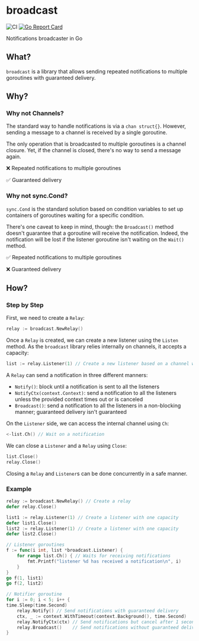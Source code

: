# broadcast

![CI](https://github.com/teivah/broadcast/actions/workflows/ci.yml/badge.svg)
[![Go Report Card](https://goreportcard.com/badge/github.com/teivah/broadcast)](https://goreportcard.com/report/github.com/teivah/broadcast)

Notifications broadcaster in Go

## What?

`broadcast` is a library that allows sending repeated notifications to multiple goroutines with guaranteed delivery.

## Why?

### Why not Channels?

The standard way to handle notifications is via a `chan struct{}`. However, sending a message to a channel is received by a single goroutine. 

The only operation that is broadcasted to multiple goroutines is a channel closure. Yet, if the channel is closed, there's no way to send a message again.

❌ Repeated notifications to multiple goroutines

✅ Guaranteed delivery

### Why not sync.Cond?

`sync.Cond` is the standard solution based on condition variables to set up containers of goroutines waiting for a specific condition.

There's one caveat to keep in mind, though: the `Broadcast()` method doesn't guarantee that a goroutine will receive the notification. Indeed, the notification will be lost if the listener goroutine isn't waiting on the `Wait()` method.

✅ Repeated notifications to multiple goroutines

❌ Guaranteed delivery

## How?

### Step by Step

First, we need to create a `Relay`:

```go
relay := broadcast.NewRelay()
```

Once a `Relay` is created, we can create a new listener using the `Listen` method. As the `broadcast` library relies internally on channels, it accepts a capacity:

````go
list := relay.Listener(1) // Create a new listener based on a channel with a one capacity
````

A `Relay` can send a notification in three different manners:
* `Notify()`: block until a notification is sent to all the listeners
* `NotifyCtx(context.Context)`: send a notification to all the listeners unless the provided context times out or is canceled
* `Broadcast()`: send a notification to all the listeners in a non-blocking manner; guaranteed delivery isn't guaranteed

On the `Listener` side, we can access the internal channel using `Ch`:

```go
<-list.Ch() // Wait on a notification
```

We can close a `Listener` and a `Relay` using `Close`:

```go
list.Close() 
relay.Close()
```

Closing a `Relay` and `Listener`s can be done concurrently in a safe manner.

### Example

```go
relay := broadcast.NewRelay() // Create a relay
defer relay.Close()

list1 := relay.Listener(1) // Create a listener with one capacity
defer list1.Close()
list2 := relay.Listener(1) // Create a listener with one capacity
defer list2.Close()

// Listener goroutines
f := func(i int, list *broadcast.Listener) {
    for range list.Ch() { // Waits for receiving notifications
        fmt.Printf("listener %d has received a notification\n", i)
    }
}
go f(1, list1)
go f(2, list2)

// Notifier goroutine
for i := 0; i < 5; i++ {
time.Sleep(time.Second)
    relay.Notify() // Send notifications with guaranteed delivery
    ctx, _ := context.WithTimeout(context.Background(), time.Second)
    relay.NotifyCtx(ctx) // Send notifications but cancel after 1 second
    relay.Broadcast()    // Send notifications without guaranteed delivery
}
```
